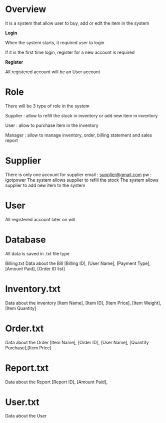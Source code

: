 # Overview
It is a system that allow user to buy, add or edit the item in the system


**Login**

When the system starts, it required user to login

If it is the first time login, register for a new account is required

**Register**

All registered account will be an User account

# Role
There will be 3 type of role in the system

Supplier    : allow to refill the stock in inventory or add new item in inventory

User        : allow to purchase item in the inventory

Manager     : allow to manage inventory, order, billing statement and sales report

# Supplier
There is only one account for supplier
email       : supplier@gmail.com
pw          : igotpower
The system allows supplier to refill the stock
The system allows supplier to add new item to the system

# User
All registered account later on will 

# Database
All data is saved in .txt file type

Billing.txt
Data about the Bill
[Billing ID], [User Name], [Payment Type], [Amount Paid], [Order ID list]

# Inventory.txt
Data about the inventory
[Item Name], [Item ID], [Item Price], [Item Weight], [Item Quantity]

# Order.txt
Data about the Order
[Item Name], [Order ID], [User Name], [Quantity Purchase],[Item Price]

# Report.txt
Data about the Report
[Report ID], [Amount Paid], 

# User.txt
Data about the User